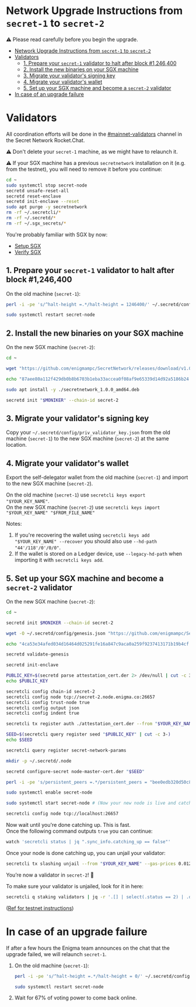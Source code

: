 # Network Upgrade Instructions from `secret-1` to `secret-2`

:warning: Please read carefully before you begin the upgrade.

- [Network Upgrade Instructions from `secret-1` to `secret-2`](#network-upgrade-instructions-from-secret-1-to-secret-2)
- [Validators](#validators)
  - [1. Prepare your `secret-1` validator to halt after block #1,246,400](#1-prepare-your-secret-1-validator-to-halt-after-block-1246400)
  - [2. Install the new binaries on your SGX machine](#2-install-the-new-binaries-on-your-sgx-machine)
  - [3. Migrate your validator's signing key](#3-migrate-your-validators-signing-key)
  - [4. Migrate your validator's wallet](#4-migrate-your-validators-wallet)
  - [5. Set up your SGX machine and become a `secret-2` validator](#5-set-up-your-sgx-machine-and-become-a-secret-2-validator)
- [In case of an upgrade failure](#in-case-of-an-upgrade-failure)

# Validators

All coordination efforts will be done in the [#mainnet-validators](https://chat.scrt.network/channel/mainnet-validators) channel in the Secret Network Rocket.Chat.

:warning: Don't delete your `secret-1` machine, as we might have to relaunch it.

:warning: If your SGX machine has a previous `secretnetwork` installation on it (e.g. from the testnet), you will need to remove it before you continue:

```bash
cd ~
sudo systemctl stop secret-node
secretd unsafe-reset-all
secretd reset-enclave
secretd init-enclave --reset
sudo apt purge -y secretnetwork
rm -rf ~/.secretcli/*
rm -rf ~/.secretd/*
rm -rf ~/.sgx_secrets/*
```

You're probably familiar with SGX by now:

- [Setup SGX](node-guides/setup-sgx.md)
- [Verify SGX](node-guides/verify-sgx.md)

## 1. Prepare your `secret-1` validator to halt after block #1,246,400

On the old machine (`secret-1`):

```bash
perl -i -pe 's/^halt-height =.*/halt-height = 1246400/' ~/.secretd/config/app.toml

sudo systemctl restart secret-node
```

## 2. Install the new binaries on your SGX machine

On the new SGX machine (`secret-2`):

```bash
cd ~

wget "https://github.com/enigmampc/SecretNetwork/releases/download/v1.0.0/secretnetwork_1.0.0_amd64.deb"

echo "87aee80a112f429db0b8b6703b1eba33accea0f08af9e65339d14d92a5186b24 secretnetwork_1.0.0_amd64.deb" | sha256sum --check

sudo apt install -y ./secretnetwork_1.0.0_amd64.deb

secretd init "$MONIKER" --chain-id secret-2
```

## 3. Migrate your validator's signing key

Copy your `~/.secretd/config/priv_validator_key.json` from the old machine (`secret-1`) to the new SGX machine (`secret-2`) at the same location.

## 4. Migrate your validator's wallet

Export the self-delegator wallet from the old machine (`secret-1`) and import to the new SGX machine (`secret-2`).

On the old machine (`secret-1`) use `secretcli keys export "$YOUR_KEY_NAME"`.  
On the new SGX machine (`secret-2`) use `secretcli keys import "$YOUR_KEY_NAME" "$FROM_FILE_NAME"`

Notes:

1. If you're recovering the wallet using `secretcli keys add "$YOUR_KEY_NAME" --recover` you should also use `--hd-path "44'/118'/0'/0/0"`.
2. If the wallet is stored on a Ledger device, use `--legacy-hd-path` when importing it with `secretcli keys add`.

## 5. Set up your SGX machine and become a `secret-2` validator

On the new SGX machine (`secret-2`):

```bash
cd ~

secretd init $MONIKER --chain-id secret-2

wget -O ~/.secretd/config/genesis.json "https://github.com/enigmampc/SecretNetwork/releases/download/v1.0.0/genesis.json"

echo "4ca53e34afed034d16464d025291fe16a847c9aca0a259f9237413171b19b4cf .secretd/config/genesis.json" | sha256sum --check

secretd validate-genesis

secretd init-enclave

PUBLIC_KEY=$(secretd parse attestation_cert.der 2> /dev/null | cut -c 3-)
echo $PUBLIC_KEY

secretcli config chain-id secret-2
secretcli config node tcp://secret-2.node.enigma.co:26657
secretcli config trust-node true
secretcli config output json
secretcli config indent true

secretcli tx register auth ./attestation_cert.der --from "$YOUR_KEY_NAME" --gas-prices 0.0125uscrt

SEED=$(secretcli query register seed "$PUBLIC_KEY" | cut -c 3-)
echo $SEED

secretcli query register secret-network-params

mkdir -p ~/.secretd/.node

secretd configure-secret node-master-cert.der "$SEED"

perl -i -pe 's/persistent_peers =.*/persistent_peers = "bee0edb320d50c839349224b9be1575ca4e67948\@secret-2.node.enigma.co:26656"/' ~/.secretd/config/config.toml

sudo systemctl enable secret-node

sudo systemctl start secret-node # (Now your new node is live and catching up)

secretcli config node tcp://localhost:26657
```

Now wait until you're done catching up. This is fast.  
Once the following command outputs `true` you can continue:

```bash
watch 'secretcli status | jq ".sync_info.catching_up == false"'
```

Once your node is done catching up, you can unjail your validator:

```bash
secretcli tx slashing unjail --from "$YOUR_KEY_NAME" --gas-prices 0.0125uscrt
```

You’re now a validator in `secret-2`! :tada:

To make sure your validator is unjailed, look for it in here:

```bash
secretcli q staking validators | jq -r '.[] | select(.status == 2) | .description.moniker'
```

([Ref for testnet instructions](testnet/run-full-node-testnet.md))

# In case of an upgrade failure

If after a few hours the Enigma team announces on the chat that the upgrade failed, we will relaunch `secret-1`.

1. On the old machine (`secret-1`):

   ```bash
   perl -i -pe 's/^halt-height =.*/halt-height = 0/' ~/.secretd/config/app.toml

   sudo systemctl restart secret-node
   ```

2. Wait for 67% of voting power to come back online.
